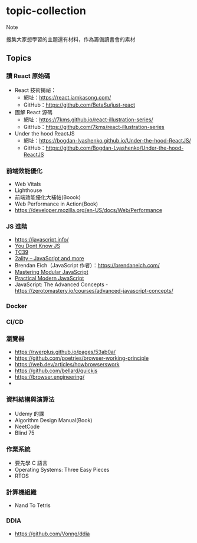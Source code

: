 # topic-collection

> [!NOTE]
> 搜集大家想學習的主題還有材料，作為籌備讀書會的素材

## Topics

### 讀 React 原始碼

- React 技術揭祕：
  - 網址：https://react.iamkasong.com/
  - GitHub：https://github.com/BetaSu/just-react
- 圖解 React 源碼
  - 網址：https://7kms.github.io/react-illustration-series/
  - GitHub：https://github.com/7kms/react-illustration-series
- Under the hood ReactJS
  - 網址：https://bogdan-lyashenko.github.io/Under-the-hood-ReactJS/
  - GitHub：https://github.com/Bogdan-Lyashenko/Under-the-hood-ReactJS

### 前端效能優化

- Web Vitals
- Lighthouse
- 前端效能優化大補帖(Boook)
- Web Performance in Action(Book)
- https://developer.mozilla.org/en-US/docs/Web/Performance

### JS 進階

- https://javascript.info/
- [You Dont Know JS](https://github.com/getify/You-Dont-Know-JS)
- [TC39](https://tc39.es/)
- [2ality – JavaScript and more](https://2ality.com/)
-  Brendan Eich（JavaScript 作者）：https://brendaneich.com/
- [Mastering Modular JavaScript](https://github.com/mjavascript/mastering-modular-javascript)
- [Practical Modern JavaScript](https://github.com/mjavascript/practical-modern-javascript)
- JavaScript: The Advanced Concepts - https://zerotomastery.io/courses/advanced-javascript-concepts/

### Docker

### CI/CD

### 瀏覽器

- https://rwerplus.github.io/pages/53ab0a/
- https://github.com/poetries/browser-working-principle
- https://web.dev/articles/howbrowserswork
- https://github.com/bellard/quickjs
- https://browser.engineering/
- 

### 資料結構與演算法

- Udemy 的課
- Algorithm Design Manual(Book)
- NeetCode
- Blind 75

### 作業系統

- 要先學 C 語言
- Operating Systems: Three Easy Pieces
- RTOS

### 計算機組織

- Nand To Tetris

### DDIA

- https://github.com/Vonng/ddia
